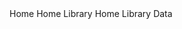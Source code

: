 ﻿<BSBreadcrumb>
    <BSBreadcrumbItem IsActive="true">Home</BSBreadcrumbItem>
</BSBreadcrumb>

<BSBreadcrumb>
    <BSBreadcrumbItem Url="javascript:void(0);">Home</BSBreadcrumbItem>
    <BSBreadcrumbItem IsActive="true">Library</BSBreadcrumbItem>
</BSBreadcrumb>

<BSBreadcrumb>
    <BSBreadcrumbItem Url="javascript:void(0);">Home</BSBreadcrumbItem>
    <BSBreadcrumbItem Url="javascript:void(0);">Library</BSBreadcrumbItem>
    <BSBreadcrumbItem IsActive="true">Data</BSBreadcrumbItem>
</BSBreadcrumb>